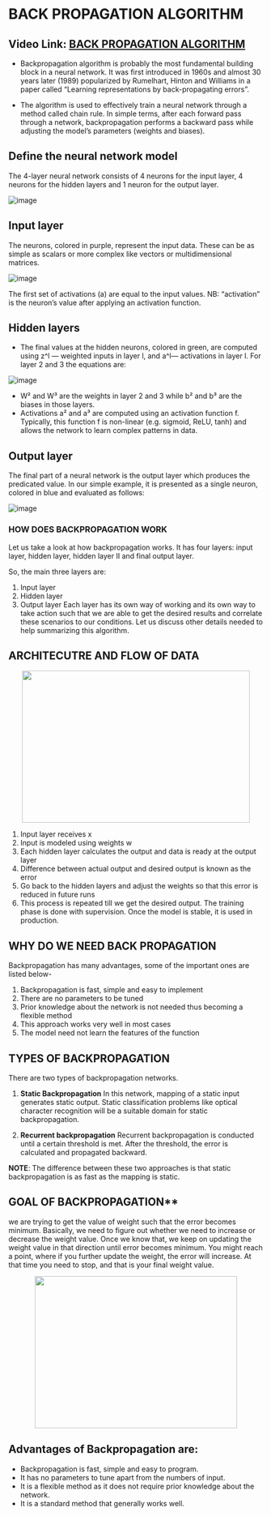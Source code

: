 # BACK PROPAGATION ALGORITHM

## Video Link: [BACK PROPAGATION ALGORITHM](https://drive.google.com/file/d/113LBgvnUC_lm1J6L4GRXXIaZjnLqwxkh/view?usp=sharing)



- Backpropagation algorithm is probably the most fundamental building block in a neural network. It was first introduced in 1960s and almost 30 years later (1989) popularized by Rumelhart, Hinton and Williams in a paper called “Learning representations by back-propagating errors”.

- The algorithm is used to effectively train a neural network through a method called chain rule. In simple terms, after each forward pass through a network, backpropagation performs a backward pass while adjusting the model’s parameters (weights and biases).


## Define the neural network model
The 4-layer neural network consists of 4 neurons for the input layer, 4 neurons for the hidden layers and 1 neuron for the output layer.

![image](https://user-images.githubusercontent.com/63282184/143669934-8859a1b8-2233-4d9c-940f-90d5840d063f.png)

## Input layer

The neurons, colored in purple, represent the input data. These can be as simple as scalars or more complex like vectors or multidimensional matrices.

![image](https://user-images.githubusercontent.com/63282184/143669948-3152f534-b72f-4f56-9bf5-6d4f6598174e.png)

The first set of activations (a) are equal to the input values. NB: “activation” is the neuron’s value after applying an activation function.

## Hidden layers

- The final values at the hidden neurons, colored in green, are computed using z^l — weighted inputs in layer l, and a^l— activations in layer l. For layer 2 and 3 the equations are:

![image](https://user-images.githubusercontent.com/63282184/143669970-c878c1ba-bb79-477e-b72e-9e7ef0e0a631.png)

- W² and W³ are the weights in layer 2 and 3 while b² and b³ are the biases in those layers.
- Activations a² and a³ are computed using an activation function f. Typically, this function f is non-linear (e.g. sigmoid, ReLU, tanh) and allows the network to learn complex patterns in data.

## Output layer
The final part of a neural network is the output layer which produces the predicated value. In our simple example, it is presented as a single neuron, colored in blue and evaluated as follows:

![image](https://user-images.githubusercontent.com/63282184/143669997-dba94ce4-2947-4be3-9f62-7bc3d7c86b0c.png)


###  **HOW DOES BACKPROPAGATION WORK**
Let us take a look at how backpropagation works. It has four layers: input layer, hidden layer, hidden layer II and final output layer.

So, the main three layers are:

1. Input layer
2. Hidden layer
3. Output layer
Each layer has its own way of working and its own way to take action such that we are able to get the desired results and correlate these scenarios to our conditions. Let us discuss other details needed to help summarizing this algorithm.

## **ARCHITECUTRE AND FLOW OF DATA**
<p align="center">
  <img width="450" height="300" src="https://lh4.googleusercontent.com/tCWuLxozdnKvC2ne9cg6tu5lFT6a-4q4h0CDCLDH0cKu9b99qrg9u6TwGPNHhTRSgqLaZ962jJT3L83caEf5hH_9__x2jOc2vxlfPU1Y5hi0TAwFKNx0NCvnovUXNdCfjZP8LHk">
</p>

1. Input layer receives x
2. Input is modeled using weights w
3. Each hidden layer calculates the output and data is ready at the output layer
4. Difference between actual output and desired output is known as the error
5. Go back to the hidden layers and adjust the weights so that this error is reduced in future runs
6. This process is repeated till we get the desired output. The training phase is done with supervision.  Once the model is stable, it is used in production.


##  **WHY DO WE NEED BACK PROPAGATION**
Backpropagation has many advantages, some of the important ones are listed below-

1. Backpropagation is fast, simple and easy to implement
2. There are no parameters to be tuned
3. Prior knowledge about the network is not needed thus becoming a flexible method
4. This approach works very well in most cases
5. The model need not learn the features of the function

##  **TYPES OF BACKPROPAGATION**
There are two types of backpropagation networks.
1. **Static Backpropagation**
In this network, mapping of a static input generates static output. Static classification problems like optical character recognition will be a suitable domain for static backpropagation.

2. **Recurrent backpropagation**
Recurrent backpropagation is conducted until a certain threshold is met.  After the threshold, the error is calculated and propagated backward.

**NOTE**: The difference between these two approaches is that static backpropagation is as fast as the mapping is static. 

## GOAL OF BACKPROPAGATION**
we are trying to get the value of weight such that the error becomes minimum. Basically, we need to figure out whether we need to increase or decrease the weight value.
Once we know that, we keep on updating the weight value in that direction until error becomes minimum. You might reach a point, where if you further update the weight, the error will increase. 
At that time you need to stop, and that is your final weight value.
<p align="center">
  <img width="400" height="300" src="https://d1jnx9ba8s6j9r.cloudfront.net/blog/wp-content/uploads/2017/09/Optimizer-1-768x601.png">
</p>

## Advantages of Backpropagation are:
- Backpropagation is fast, simple and easy to program.
- It has no parameters to tune apart from the numbers of input.
- It is a flexible method as it does not require prior knowledge about the network.
- It is a standard method that generally works well.








